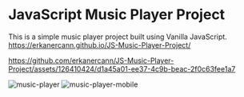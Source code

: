 # JavaScript Music Player Project

This is a simple music player project built using Vanilla JavaScript.
https://erkanercann.github.io/JS-Music-Player-Project/

https://github.com/erkanercann/JS-Music-Player-Project/assets/126410424/d1a45a01-ee37-4c9b-beac-2f0c63fee1a7

![music-player](https://github.com/erkanercann/JS-Music-Player-Project/assets/126410424/805e69db-702b-4284-9c1b-72933be6cce4)
![music-player-mobile](https://github.com/erkanercann/JS-Music-Player-Project/assets/126410424/0dc2695c-2326-4247-911f-f842d39f9638)
